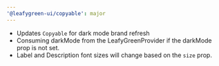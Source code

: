 ```yaml
---
'@leafygreen-ui/copyable': major
---
```


- Updates `Copyable` for dark mode brand refresh
- Consuming darkMode from the LeafyGreenProvider if the darkMode prop is not set.
- Label and Description font sizes will change based on the `size` prop.
